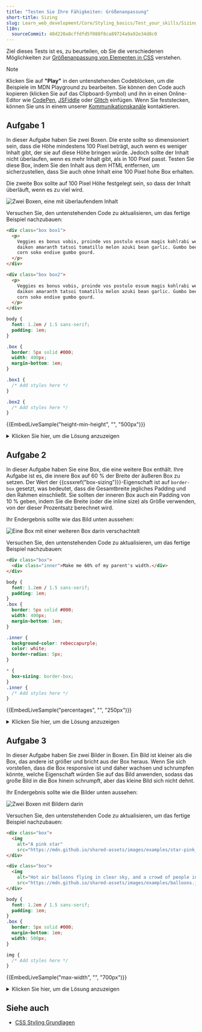```yaml
---
title: "Testen Sie Ihre Fähigkeiten: Größenanpassung"
short-title: Sizing
slug: Learn_web_development/Core/Styling_basics/Test_your_skills/Sizing
l10n:
  sourceCommit: 48d220a8cffdfd5f088f8ca89724a9a92e34d8c0
---
```


Ziel dieses Tests ist es, zu beurteilen, ob Sie die verschiedenen Möglichkeiten zur [Größenanpassung von Elementen in CSS](/de/docs/Learn_web_development/Core/Styling_basics/Sizing) verstehen.

> [!NOTE]
> Klicken Sie auf **"Play"** in den untenstehenden Codeblöcken, um die Beispiele im MDN Playground zu bearbeiten.
> Sie können den Code auch kopieren (klicken Sie auf das Clipboard-Symbol) und ihn in einen Online-Editor wie [CodePen](https://codepen.io/), [JSFiddle](https://jsfiddle.net/) oder [Glitch](https://glitch.com/) einfügen.
> Wenn Sie feststecken, können Sie uns in einem unserer [Kommunikationskanäle](/de/docs/MDN/Community/Communication_channels) kontaktieren.

## Aufgabe 1

In dieser Aufgabe haben Sie zwei Boxen. Die erste sollte so dimensioniert sein, dass die Höhe mindestens 100 Pixel beträgt, auch wenn es weniger Inhalt gibt, der sie auf diese Höhe bringen würde. Jedoch sollte der Inhalt nicht überlaufen, wenn es mehr Inhalt gibt, als in 100 Pixel passt. Testen Sie diese Box, indem Sie den Inhalt aus dem HTML entfernen, um sicherzustellen, dass Sie auch ohne Inhalt eine 100 Pixel hohe Box erhalten.

Die zweite Box sollte auf 100 Pixel Höhe festgelegt sein, so dass der Inhalt überläuft, wenn es zu viel wird.

![Zwei Boxen, eine mit überlaufendem Inhalt](mdn-sizing-height-min-height.png)

Versuchen Sie, den untenstehenden Code zu aktualisieren, um das fertige Beispiel nachzubauen:

```html live-sample___height-min-height
<div class="box box1">
  <p>
    Veggies es bonus vobis, proinde vos postulo essum magis kohlrabi welsh onion
    daikon amaranth tatsoi tomatillo melon azuki bean garlic. Gumbo beet greens
    corn soko endive gumbo gourd.
  </p>
</div>

<div class="box box2">
  <p>
    Veggies es bonus vobis, proinde vos postulo essum magis kohlrabi welsh onion
    daikon amaranth tatsoi tomatillo melon azuki bean garlic. Gumbo beet greens
    corn soko endive gumbo gourd.
  </p>
</div>
```

```css hidden live-sample___height-min-height
body {
  font: 1.2em / 1.5 sans-serif;
  padding: 1em;
}

.box {
  border: 5px solid #000;
  width: 400px;
  margin-bottom: 1em;
}
```

```css live-sample___height-min-height
.box1 {
  /* Add styles here */
}

.box2 {
  /* Add styles here */
}
```

{{EmbedLiveSample("height-min-height", "", "500px")}}

<details>
<summary>Klicken Sie hier, um die Lösung anzuzeigen</summary>

Es gibt zwei Boxen, die erste sollte eine Mindesthöhe haben, in diesem Fall wird sie sich vergrößern, um den zusätzlichen Inhalt aufzunehmen, aber wenn Sie Inhalt entfernen, wird die Box zumindest so hoch wie die `min-height` sein. Der zweiten wird eine feste Höhe zugewiesen, wodurch der Inhalt überlaufen wird.

```css
.box1 {
  min-height: 100px;
}

.box2 {
  height: 100px;
}
```

</details>

## Aufgabe 2

In dieser Aufgabe haben Sie eine Box, die eine weitere Box enthält. Ihre Aufgabe ist es, die innere Box auf 60 % der Breite der äußeren Box zu setzen. Der Wert der {{cssxref("box-sizing")}}-Eigenschaft ist auf `border-box` gesetzt, was bedeutet, dass die Gesamtbreite jegliches Padding und den Rahmen einschließt. Sie sollten der inneren Box auch ein Padding von 10 % geben, indem Sie die Breite (oder die inline size) als Größe verwenden, von der dieser Prozentsatz berechnet wird.

Ihr Endergebnis sollte wie das Bild unten aussehen:

![Eine Box mit einer weiteren Box darin verschachtelt](mdn-sizing-percentages.png)

Versuchen Sie, den untenstehenden Code zu aktualisieren, um das fertige Beispiel nachzubauen:

```html live-sample___percentages
<div class="box">
  <div class="inner">Make me 60% of my parent's width.</div>
</div>
```

```css hidden live-sample___percentages
body {
  font: 1.2em / 1.5 sans-serif;
  padding: 1em;
}
.box {
  border: 5px solid #000;
  width: 400px;
  margin-bottom: 1em;
}

.inner {
  background-color: rebeccapurple;
  color: white;
  border-radius: 5px;
}
```

```css live-sample___percentages
* {
  box-sizing: border-box;
}
.inner {
  /* Add styles here */
}
```

{{EmbedLiveSample("percentages", "", "250px")}}

<details>
<summary>Klicken Sie hier, um die Lösung anzuzeigen</summary>

Machen Sie die Box 60 % des Containers und geben Sie ihr auf allen Seiten 10 % Padding. Alle Elemente haben bereits `box-sizing: border-box`, damit Sie sich nicht um die Breite kümmern müssen, die Sie verwenden:

```css
* {
  box-sizing: border-box;
}
.inner {
  width: 60%;
  padding: 10%;
}
```

</details>

## Aufgabe 3

In dieser Aufgabe haben Sie zwei Bilder in Boxen. Ein Bild ist kleiner als die Box, das andere ist größer und bricht aus der Box heraus. Wenn Sie sich vorstellen, dass die Box responsive ist und daher wachsen und schrumpfen könnte, welche Eigenschaft würden Sie auf das Bild anwenden, sodass das große Bild in die Box hinein schrumpft, aber das kleine Bild sich nicht dehnt.

Ihr Endergebnis sollte wie die Bilder unten aussehen:

![Zwei Boxen mit Bildern darin](mdn-sizing-max-width.png)

Versuchen Sie, den untenstehenden Code zu aktualisieren, um das fertige Beispiel nachzubauen:

```html live-sample___max-width
<div class="box">
  <img
    alt="A pink star"
    src="https://mdn.github.io/shared-assets/images/examples/star-pink_256x256.png" />
</div>

<div class="box">
  <img
    alt="Hot air balloons flying in clear sky, and a crowd of people in the foreground"
    src="https://mdn.github.io/shared-assets/images/examples/balloons.jpg" />
</div>
```

```css hidden live-sample___max-width
body {
  font: 1.2em / 1.5 sans-serif;
  padding: 1em;
}
.box {
  border: 5px solid #000;
  margin-bottom: 1em;
  width: 500px;
}
```

```css live-sample___max-width
img {
  /* Add styles here */
}
```

{{EmbedLiveSample("max-width", "", "700px")}}

<details>
<summary>Klicken Sie hier, um die Lösung anzuzeigen</summary>

Das Beispiel hat ein Bild, das aus der Box herausbricht, und eines, das kleiner ist als die Box. Sie müssen `max-width` auf 100 % setzen, um das größere Bild nur so groß wie die Box wachsen zu lassen. Wenn Sie `width: 100%` verwenden, wird das kleine Bild gestreckt.

```css
img {
  max-width: 100%;
}
```

</details>

## Siehe auch

- [CSS Styling Grundlagen](/de/docs/Learn_web_development/Core/Styling_basics)
